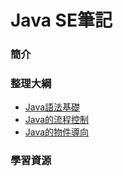 # Java SE筆記

### 簡介

### 整理大綱
 - [Java語法基礎](https://mirdex.github.io/JavaSE/Java_Basic.slides.html)
 - [Java的流程控制](https://mirdex.github.io/JavaSE/)
 - [Java的物件導向](https://mirdex.github.io/JavaSE/OOP.slides.html)
### 學習資源

